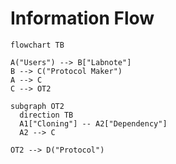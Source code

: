 # Information Flow

``` mermaid
flowchart TB

A("Users") --> B["Labnote"]
B --> C("Protocol Maker")
A --> C
C --> OT2

subgraph OT2
  direction TB
  A1["Cloning"] -- A2["Dependency"]
  A2 --> C

OT2 --> D("Protocol")
```
